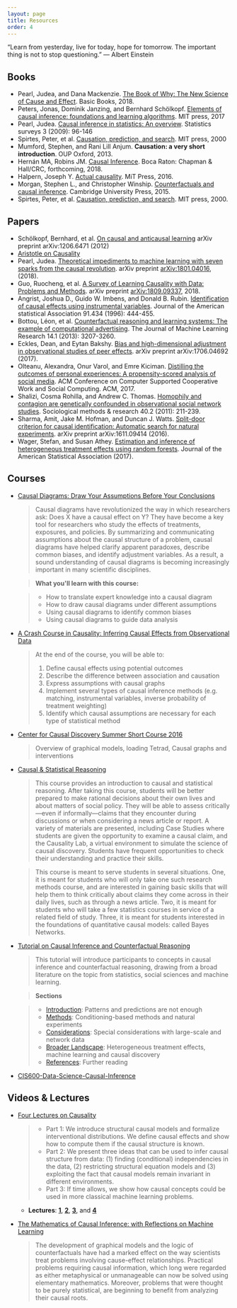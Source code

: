 ```yaml
---
layout: page
title: Resources
order: 4
---
```


<p class="message"> “Learn from yesterday, live for today, hope for tomorrow. The important thing is not to stop questioning.” — Albert Einstein</p>

## Books

* Pearl, Judea, and Dana Mackenzie. [The Book of Why: The New Science of Cause and Effect](http://bayes.cs.ucla.edu/WHY/why-ch1.pdf). Basic Books, 2018.
* Peters, Jonas, Dominik Janzing, and Bernhard Schölkopf. [Elements of causal inference: foundations and learning algorithms](http://web.math.ku.dk/~peters/elements.html). MIT press, 2017
* Pearl, Judea. [Causal inference in statistics: An overview](http://ftp.cs.ucla.edu/pub/stat_ser/r350.pdf). Statistics surveys 3 (2009): 96-146
* Spirtes, Peter, et al. [Causation, prediction, and search](https://www.researchgate.net/profile/Peter_Spirtes/publication/242448131_Causation_Prediction_and_Search/links/0deec534be5d6a4fa7000000.pdf). MIT press, 2000
* Mumford, Stephen, and Rani Lill Anjum. **Causation: a very short introduction**. OUP Oxford, 2013.
* Hernán MA, Robins JM. [Causal Inference](https://www.hsph.harvard.edu/miguel-hernan/causal-inference-book). Boca Raton: Chapman & Hall/CRC, forthcoming, 2018.
* Halpern, Joseph Y. [Actual causality](https://mitpress.mit.edu/books/actual-causality). MiT Press, 2016.
* Morgan, Stephen L., and Christopher Winship. [Counterfactuals and causal inference](https://epdf.tips/counterfactuals-and-causal-inference-methods-and-principles-for-social-research-.html). Cambridge University Press, 2015.
* Spirtes, Peter, et al. [Causation, prediction, and search](https://www.researchgate.net/profile/Peter_Spirtes/publication/242448131_Causation_Prediction_and_Search/links/0deec534be5d6a4fa7000000.pdf). MIT press, 2000.

## Papers

* Schölkopf, Bernhard, et al. [On causal and anticausal learning](https://arxiv.org/pdf/1206.6471.pdf) arXiv preprint arXiv:1206.6471 (2012)
* [Aristotle on Causality](https://plato.stanford.edu/entries/aristotle-causality/)
* Pearl, Judea. [Theoretical impediments to machine learning with seven sparks from the causal revolution](https://arxiv.org/abs/1801.04016). arXiv preprint [arXiv:1801.04016](https://arxiv.org/abs/1801.04016), (2018).
* Guo, Ruocheng, et al. [A Survey of Learning Causality with Data: Problems and Methods](https://arxiv.org/abs/1809.09337). arXiv preprint [arXiv:1809.09337](https://arxiv.org/abs/1809.09337), 2018.
* Angrist, Joshua D., Guido W. Imbens, and Donald B. Rubin. [Identification of causal effects using instrumental variables](https://pdfs.semanticscholar.org/c936/668a0ed3fe435298b661231e18c5c7368a49.pdf). Journal of the American statistical Association 91.434 (1996): 444-455.
* Bottou, Léon, et al. [Counterfactual reasoning and learning systems: The example of computational advertising](). The Journal of Machine Learning Research 14.1 (2013): 3207-3260.
* Eckles, Dean, and Eytan Bakshy. [Bias and high-dimensional adjustment in observational studies of peer effects](https://arxiv.org/abs/1706.04692). arXiv preprint arXiv:1706.04692 (2017).
* Olteanu, Alexandra, Onur Varol, and Emre Kiciman. [Distilling the outcomes of personal experiences: A propensity-scored analysis of social media](https://www.aolteanu.com/papers/cscw2017_outcome_extraction.pdf). ACM Conference on Computer Supported Cooperative Work and Social Computing. ACM, 2017.
* Shalizi, Cosma Rohilla, and Andrew C. Thomas. [Homophily and contagion are genetically confounded in observational social network studies](https://arxiv.org/abs/1004.4704). Sociological methods & research 40.2 (2011): 211-239.
* Sharma, Amit, Jake M. Hofman, and Duncan J. Watts. [Split-door criterion for causal identification: Automatic search for natural experiments](https://arxiv.org/abs/1611.09414). arXiv preprint arXiv:1611.09414 (2016).
* Wager, Stefan, and Susan Athey. [Estimation and inference of heterogeneous treatment effects using random forests](https://arxiv.org/abs/1510.04342). Journal of the American Statistical Association (2017).

## Courses

* [Causal Diagrams: Draw Your Assumptions Before Your Conclusions](https://www.edx.org/course/causal-diagrams-draw-assumptions-harvardx-ph559x)

	> Causal diagrams have revolutionized the way in which researchers ask: Does X have a causal effect on Y? They have become a key tool for researchers who study the effects of treatments, exposures, and policies. By summarizing and communicating assumptions about the causal structure of a problem, causal diagrams have helped clarify apparent paradoxes, describe common biases, and identify adjustment variables. As a result, a sound understanding of causal diagrams is becoming increasingly important in many scientific disciplines.
	
	> **What you'll learn with this course:**
	
	> * How to translate expert knowledge into a causal diagram
	> * How to draw causal diagrams under different assumptions
	> * Using causal diagrams to identify common biases
	> * Using causal diagrams to guide data analysis

* [A Crash Course in Causality: Inferring Causal Effects from Observational Data](https://www.coursera.org/learn/crash-course-in-causality)

	> At the end of the course, you will be able to:
	> 
	> 1.  Define causal effects using potential outcomes
	> 1.  Describe the difference between association and causation
	> 1.  Express assumptions with causal graphs
	> 1.  Implement several types of causal inference methods (e.g. matching, instrumental variables, inverse probability of treatment weighting)
	> 1.  Identify which causal assumptions are necessary for each type of statistical method

* [Center for Causal Discovery Summer Short Course 2016](https://www.youtube.com/playlist?list=PLO5mmwQolPRX858CyOOIHqYnmdzlHjIgS)
	
	> Overview of graphical models, loading Tetrad, Causal graphs and interventions
* [Causal & Statistical Reasoning](http://oli.cmu.edu/courses/all-oli-courses/causal-statistical-reasoning/)

  > This course provides an introduction to causal and statistical reasoning. After taking this course, students will be better prepared to make rational decisions about their own lives and about matters of social policy. They will be able to assess critically—even if informally—claims that they encounter during discussions or when considering a news article or report. A variety of materials are presented, including Case Studies where students are given the opportunity to examine a causal claim, and the Causality Lab, a virtual environment to simulate the science of causal discovery. Students have frequent opportunities to check their understanding and practice their skills.
  
  > This course is meant to serve students in several situations. One, it is meant for students who will only take one such research methods course, and are interested in gaining basic skills that will help them to think critically about claims they come across in their daily lives, such as through a news article. Two, it is meant for students who will take a few statistics courses in service of a related field of study. Three, it is meant for students interested in the foundations of quantitative causal models: called Bayes Networks.
  
* [Tutorial on Causal Inference and Counterfactual Reasoning](https://causalinference.gitlab.io/kdd-tutorial)

	> This tutorial will introduce participants to concepts in causal inference and counterfactual reasoning, drawing from a broad literature on the topic from statistics, social sciences and machine learning.
	
	> **Sections**
	
	> * [Introduction](https://causalinference.gitlab.io/kdd-tutorial/intro.html): Patterns and predictions are not enough
	> * [Methods](https://causalinference.gitlab.io/kdd-tutorial/methods.html): Conditioning-based methods and natural experiments
	> * [Considerations](https://causalinference.gitlab.io/kdd-tutorial/largescale-data.html): Special considerations with large-scale and network data
	> * [Broader Landscape](https://causalinference.gitlab.io/kdd-tutorial/pointers.html): Heterogeneous treatment effects, machine learning and causal discovery
	> * [References](https://causalinference.gitlab.io/kdd-tutorial/references.html): Further reading


* [CIS600-Data-Science-Causal-Inference](https://github.com/CausalityReadingGroup/CIS600-Data-Science-Causal-Inference)

## Videos & Lectures

* [Four Lectures on Causality](https://stat.mit.edu/news/four-lectures-causality/)

	> - Part 1: We introduce structural causal models and formalize interventional distributions. We define causal effects and show how to compute them if the causal structure is known.
	> - Part 2: We present three ideas that can be used to infer causal structure from data: (1) finding (conditional) independencies in the data, (2) restricting structural equation models and (3) exploiting the fact that causal models remain invariant in different environments.
   > - Part 3: If time allows, we show how causal concepts could be used in more classical machine learning problems.
   * **Lectures**: [**1**](https://www.dropbox.com/s/3k0t0p4xvjb8m9l/2017_05_10_Lectures_on_Causality_by_Jonas_Peters_Part_1.mp4),  [**2**](https://www.dropbox.com/s/o1n1uj0lliw11e9/2017_05_10_Lectures_on_Causality_by_Jonas_Peters_Part_2.mp4), [**3**](https://www.dropbox.com/s/14r3nxicsfvtvn1/2017_05_10_Lectures_on_Causality_by_Jonas_Peters_Part_3.mp4), and [**4**](https://www.dropbox.com/s/krkjpomhjixlh6l/2017_05_10_Lectures_on_Causality_by_Jonas_Peters_Part_4.mp4)

* [The Mathematics of Causal Inference: with Reflections on Machine Learning](https://youtu.be/bcRl7sXR1hE)
   > The development of graphical models and the logic of counterfactuals have had a marked effect on the way scientists treat problems involving cause-effect relationships. Practical problems requiring causal information, which long were regarded as either metaphysical or unmanageable can now be solved using elementary mathematics. Moreover, problems that were thought to be purely statistical, are beginning to benefit from analyzing their causal roots.
   

[instrumental variable report]: https://www.nber.org/papers/t0136.pdf
